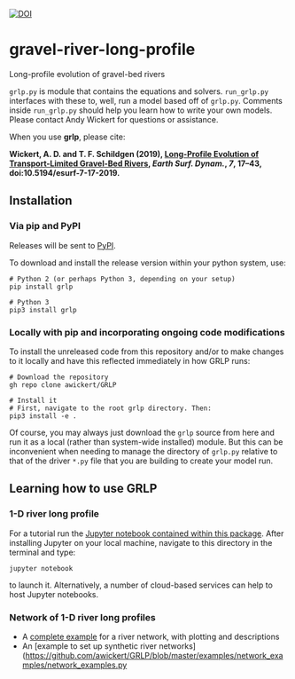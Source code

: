[![DOI](https://zenodo.org/badge/159710833.svg)](https://zenodo.org/badge/latestdoi/159710833)

# gravel-river-long-profile
Long-profile evolution of gravel-bed rivers

`grlp.py` is module that contains the equations and solvers. `run_grlp.py` interfaces with these to, well, run a model based off of `grlp.py`. Comments inside `run_grlp.py` should help you learn how to write your own models. Please contact Andy Wickert for questions or assistance.


When you use **grlp**, please cite:

**Wickert, A. D. and T. F. Schildgen (2019), [Long-Profile Evolution of Transport-Limited Gravel-Bed Rivers](https://www.earth-surf-dynam.net/7/17/2019/esurf-7-17-2019.html), *Earth Surf. Dynam.*, *7*, 17–43, doi:10.5194/esurf-7-17-2019.**

## Installation

### Via pip and PyPI

Releases will be sent to [PyPI](https://pypi.org/project/GRLP/).

To download and install the release version within your python system, use:

```
# Python 2 (or perhaps Python 3, depending on your setup)
pip install grlp

# Python 3
pip3 install grlp
```

### Locally with pip and incorporating ongoing code modifications

To install the unreleased code from this repository and/or to make changes to it locally and have this reflected immediately in how GRLP runs:

```
# Download the repository
gh repo clone awickert/GRLP

# Install it
# First, navigate to the root grlp directory. Then:
pip3 install -e .
```

Of course, you may always just download the `grlp` source from here and run it as a local (rather than system-wide installed) module. But this can be inconvenient when needing to manage the directory of `grlp.py` relative to that of the driver `*.py` file that you are building to create your model run.

## Learning how to use GRLP

### 1-D river long profile

For a tutorial run the [Jupyter notebook contained within this package](https://github.com/awickert/GRLP/blob/master/example_1d.ipynb). After installing Jupyter on your local machine, navigate to this directory in the terminal and type:
```
jupyter notebook
```
to launch it. Alternatively, a number of cloud-based services can help to host Jupyter notebooks.

### Network of 1-D river long profiles

* A [complete example](examples/run_network_5_segments_2020.py) for a river network, with plotting and descriptions
* An [example to set up synthetic river networks](https://github.com/awickert/GRLP/blob/master/examples/network_examples/network_examples.py
